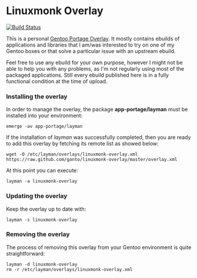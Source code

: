 # Linuxmonk Overlay

[![Build Status](https://travis-ci.org/ganto/linuxmonk-overlay.png)](https://travis-ci.org/ganto/linuxmonk-overlay)

This is a personal [Gentoo Portage Overlay](https://wiki.gentoo.org/wiki/Overlay). It mostly contains ebuilds of applications and libraries that I am/was interested to try on one of my Gentoo boxes or that solve a particular issue with an upstream ebuild.

Feel free to use any ebuild for your own purpose, however I might not be able to help you with any problems, as I'm not regularly using most of the packaged applications. Still every ebuild published here is in a fully functional condition at the time of upload.


### Installing the overlay

In order to manage the overlay, the package **app-portage/layman** must be installed into your environment:

```
emerge -av app-portage/layman
```

If the installation of _layman_ was successfully completed, then you are ready to add this overlay by fetching its remote list as showed below:

```
wget -O /etc/layman/overlays/linuxmonk-overlay.xml https://raw.github.com/ganto/linuxmonk-overlay/master/overlay.xml
```

At this point you can execute:

```
layman -a linuxmonk-overlay
```


### Updating the overlay

Keep the overlay up to date with:

```
layman -s linuxmonk-overlay
```


### Removing the overlay

The process of removing this overlay from your Gentoo environment is quite straightforward:

```
layman -d linuxmonk-overlay
rm -r /etc/layman/overlays/linuxmonk-overlay.xml
```

